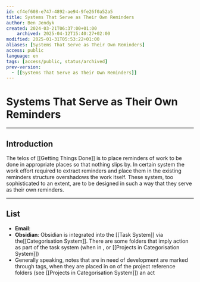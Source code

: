 ```yaml
---
id: cf4ef608-e747-4892-ae94-9fe26f0a52a5
title: Systems That Serve as Their Own Reminders
author: Ben Jendyk
created: 2024-03-21T06:37:00+01:00
	archived: 2025-04-12T15:40:27+02:00
modified: 2025-01-31T05:53:22+01:00
aliases: [Systems That Serve as Their Own Reminders]
access: public
language: en
tags: [access/public, status/archived]
prev-version:
  - [[Systems That Serve as Their Own Reminders]]
---
```


# Systems That Serve as Their Own Reminders

---

## Introduction

The telos of [[Getting Things Done]] is to place reminders of work to be done in appropriate places so that nothing slips by. In certain system the work effort required to extract reminders and place them in the existing reminders structure overshadows the work itself. These system, too sophisticated to an extent, are to be designed in such a way that they serve as their own reminders.

---

## List

- **Email**:
- **Obsidian**: Obsidian is integrated into the [[Task System]] via the[[Categorisation System]]. There are some folders that imply action as part of the task system (when in , or [[Projects in Categorisation System]])
- Generally speaking, notes that are in need of development are marked through tags, when they are placed in on of the project reference folders (see [[Projects in Categorisation System]]) an act
